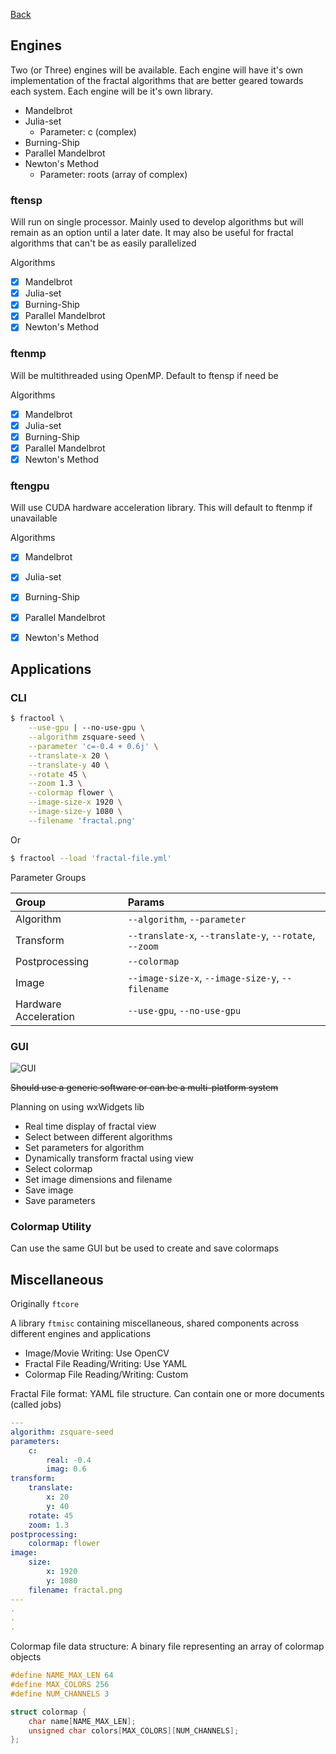 [Back](/fractool)

Engines
-------------------------------------------------------------------------------------

Two (or Three) engines will be available. Each engine will have it's own 
implementation of the fractal algorithms that are better geared towards 
each system. Each engine will be it's own library.

- Mandelbrot
- Julia-set
    - Parameter: c (complex)
- Burning-Ship
- Parallel Mandelbrot
- Newton's Method
    - Parameter: roots (array of complex)

### ftensp

Will run on single processor. Mainly used to develop algorithms but will remain as
an option until a later date. It may also be useful for fractal algorithms that
can't be as easily parallelized

Algorithms 

- [x] Mandelbrot
- [x] Julia-set
- [x] Burning-Ship
- [x] Parallel Mandelbrot
- [x] Newton's Method

### ftenmp

Will be multithreaded using OpenMP. Default to ftensp if need be

Algorithms 

- [x] Mandelbrot
- [x] Julia-set
- [x] Burning-Ship
- [x] Parallel Mandelbrot
- [x] Newton's Method

### ftengpu

Will use CUDA hardware acceleration library. This will default to ftenmp if unavailable

Algorithms 

- [x] Mandelbrot
- [x] Julia-set
- [x] Burning-Ship
- [x] Parallel Mandelbrot
- [x] Newton's Method


Applications
-------------------------------------------------------------------------------------

### CLI

```bash
$ fractool \
    --use-gpu | --no-use-gpu \
    --algorithm zsquare-seed \
    --parameter 'c=-0.4 + 0.6j' \
    --translate-x 20 \
    --translate-y 40 \
    --rotate 45 \
    --zoom 1.3 \
    --colormap flower \
    --image-size-x 1920 \
    --image-size-y 1080 \
    --filename 'fractal.png'
```

Or

```bash
$ fractool --load 'fractal-file.yml'
```

Parameter Groups

| Group                 | Params                                                 |
|:----------------------|:-------------------------------------------------------|
| Algorithm             | `--algorithm`, `--parameter`                           |
| Transform             | `--translate-x`, `--translate-y`, `--rotate`, `--zoom` |
| Postprocessing        | `--colormap`                                           |
| Image                 | `--image-size-x`, `--image-size-y`, `--filename`       |
| Hardware Acceleration | `--use-gpu`, `--no-use-gpu`                            |

### GUI

![GUI](/assets/gui.svg)

~~Should use a generic software or can be a multi-platform system~~

Planning on using wxWidgets lib

- Real time display of fractal view
- Select between different algorithms
- Set parameters for algorithm
- Dynamically transform fractal using view
- Select colormap
- Set image dimensions and filename
- Save image
- Save parameters

### Colormap Utility

Can use the same GUI but be used to create and save colormaps

Miscellaneous
-------------------------------------------------------------------------------------

Originally `ftcore`

A library `ftmisc` containing miscellaneous, shared components across different 
engines and applications

- Image/Movie Writing: Use OpenCV
- Fractal File Reading/Writing: Use YAML
- Colormap File Reading/Writing: Custom

Fractal File format: YAML file structure. Can contain one or more documents (called
jobs)

```yaml
---
algorithm: zsquare-seed
parameters:
    c:
        real: -0.4
        imag: 0.6
transform:
    translate:
        x: 20
        y: 40
    rotate: 45
    zoom: 1.3
postprocessing:
    colormap: flower
image:
    size:
        x: 1920
        y: 1080
    filename: fractal.png
---
.
.
.
```

Colormap file data structure: A binary file 
representing an array of colormap objects

```c++
#define NAME_MAX_LEN 64
#define MAX_COLORS 256
#define NUM_CHANNELS 3

struct colormap {
    char name[NAME_MAX_LEN];
    unsigned char colors[MAX_COLORS][NUM_CHANNELS];
};
```